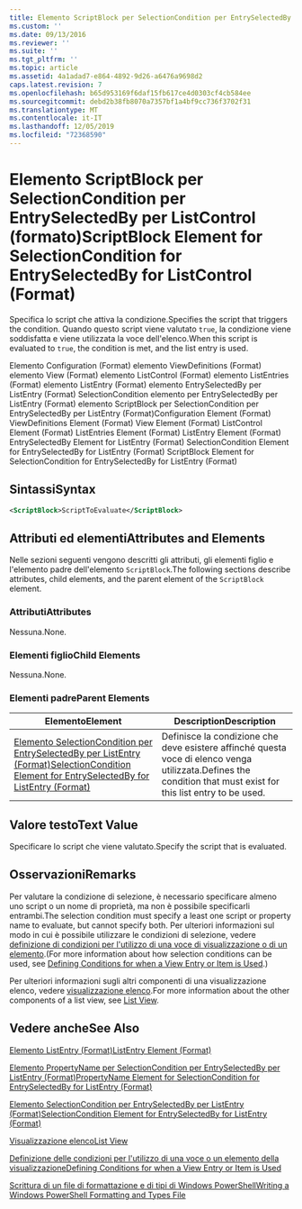 ```yaml
---
title: Elemento ScriptBlock per SelectionCondition per EntrySelectedBy per ListControl (Format) | Microsoft Docs
ms.custom: ''
ms.date: 09/13/2016
ms.reviewer: ''
ms.suite: ''
ms.tgt_pltfrm: ''
ms.topic: article
ms.assetid: 4a1adad7-e864-4892-9d26-a6476a9698d2
caps.latest.revision: 7
ms.openlocfilehash: b65d953169f6daf15fb617ce4d0303cf4cb584ee
ms.sourcegitcommit: debd2b38fb8070a7357bf1a4bf9cc736f3702f31
ms.translationtype: MT
ms.contentlocale: it-IT
ms.lasthandoff: 12/05/2019
ms.locfileid: "72368590"
---
```

# <a name="scriptblock-element-for-selectioncondition-for-entryselectedby-for-listcontrol-format"></a><span data-ttu-id="54cd0-102">Elemento ScriptBlock per SelectionCondition per EntrySelectedBy per ListControl (formato)</span><span class="sxs-lookup"><span data-stu-id="54cd0-102">ScriptBlock Element for SelectionCondition for EntrySelectedBy for ListControl (Format)</span></span>

<span data-ttu-id="54cd0-103">Specifica lo script che attiva la condizione.</span><span class="sxs-lookup"><span data-stu-id="54cd0-103">Specifies the script that triggers the condition.</span></span> <span data-ttu-id="54cd0-104">Quando questo script viene valutato `true`, la condizione viene soddisfatta e viene utilizzata la voce dell'elenco.</span><span class="sxs-lookup"><span data-stu-id="54cd0-104">When this script is evaluated to `true`, the condition is met, and the list entry is used.</span></span>

<span data-ttu-id="54cd0-105">Elemento Configuration (Format) elemento ViewDefinitions (Format) elemento View (Format) elemento ListControl (Format) elemento ListEntries (Format) elemento ListEntry (Format) elemento EntrySelectedBy per ListEntry (Format) SelectionCondition elemento per EntrySelectedBy per ListEntry (Format) elemento ScriptBlock per SelectionCondition per EntrySelectedBy per ListEntry (Format)</span><span class="sxs-lookup"><span data-stu-id="54cd0-105">Configuration Element (Format) ViewDefinitions Element (Format) View Element (Format) ListControl Element (Format) ListEntries Element (Format) ListEntry Element (Format) EntrySelectedBy Element for ListEntry (Format) SelectionCondition Element for EntrySelectedBy for ListEntry (Format) ScriptBlock Element for SelectionCondition for EntrySelectedBy for ListEntry (Format)</span></span>

## <a name="syntax"></a><span data-ttu-id="54cd0-106">Sintassi</span><span class="sxs-lookup"><span data-stu-id="54cd0-106">Syntax</span></span>

```xml
<ScriptBlock>ScriptToEvaluate</ScriptBlock>
```

## <a name="attributes-and-elements"></a><span data-ttu-id="54cd0-107">Attributi ed elementi</span><span class="sxs-lookup"><span data-stu-id="54cd0-107">Attributes and Elements</span></span>

<span data-ttu-id="54cd0-108">Nelle sezioni seguenti vengono descritti gli attributi, gli elementi figlio e l'elemento padre dell'elemento `ScriptBlock`.</span><span class="sxs-lookup"><span data-stu-id="54cd0-108">The following sections describe attributes, child elements, and the parent element of the `ScriptBlock` element.</span></span>

### <a name="attributes"></a><span data-ttu-id="54cd0-109">Attributi</span><span class="sxs-lookup"><span data-stu-id="54cd0-109">Attributes</span></span>

<span data-ttu-id="54cd0-110">Nessuna.</span><span class="sxs-lookup"><span data-stu-id="54cd0-110">None.</span></span>

### <a name="child-elements"></a><span data-ttu-id="54cd0-111">Elementi figlio</span><span class="sxs-lookup"><span data-stu-id="54cd0-111">Child Elements</span></span>

<span data-ttu-id="54cd0-112">Nessuna.</span><span class="sxs-lookup"><span data-stu-id="54cd0-112">None.</span></span>

### <a name="parent-elements"></a><span data-ttu-id="54cd0-113">Elementi padre</span><span class="sxs-lookup"><span data-stu-id="54cd0-113">Parent Elements</span></span>

|<span data-ttu-id="54cd0-114">Elemento</span><span class="sxs-lookup"><span data-stu-id="54cd0-114">Element</span></span>|<span data-ttu-id="54cd0-115">Description</span><span class="sxs-lookup"><span data-stu-id="54cd0-115">Description</span></span>|
|-------------|-----------------|
|[<span data-ttu-id="54cd0-116">Elemento SelectionCondition per EntrySelectedBy per ListEntry (Format)</span><span class="sxs-lookup"><span data-stu-id="54cd0-116">SelectionCondition Element for EntrySelectedBy for ListEntry (Format)</span></span>](./selectioncondition-element-for-entryselectedby-for-listcontrol-format.md)|<span data-ttu-id="54cd0-117">Definisce la condizione che deve esistere affinché questa voce di elenco venga utilizzata.</span><span class="sxs-lookup"><span data-stu-id="54cd0-117">Defines the condition that must exist for this list entry to be used.</span></span>|

## <a name="text-value"></a><span data-ttu-id="54cd0-118">Valore testo</span><span class="sxs-lookup"><span data-stu-id="54cd0-118">Text Value</span></span>

<span data-ttu-id="54cd0-119">Specificare lo script che viene valutato.</span><span class="sxs-lookup"><span data-stu-id="54cd0-119">Specify the script that is evaluated.</span></span>

## <a name="remarks"></a><span data-ttu-id="54cd0-120">Osservazioni</span><span class="sxs-lookup"><span data-stu-id="54cd0-120">Remarks</span></span>

<span data-ttu-id="54cd0-121">Per valutare la condizione di selezione, è necessario specificare almeno uno script o un nome di proprietà, ma non è possibile specificarli entrambi.</span><span class="sxs-lookup"><span data-stu-id="54cd0-121">The selection condition must specify a least one script or property name to evaluate, but cannot specify both.</span></span> <span data-ttu-id="54cd0-122">Per ulteriori informazioni sul modo in cui è possibile utilizzare le condizioni di selezione, vedere [definizione di condizioni per l'utilizzo di una voce di visualizzazione o di un elemento](./defining-conditions-for-displaying-data.md).</span><span class="sxs-lookup"><span data-stu-id="54cd0-122">(For more information about how selection conditions can be used, see [Defining Conditions for when a View Entry or Item is Used](./defining-conditions-for-displaying-data.md).)</span></span>

<span data-ttu-id="54cd0-123">Per ulteriori informazioni sugli altri componenti di una visualizzazione elenco, vedere [visualizzazione elenco](./creating-a-list-view.md).</span><span class="sxs-lookup"><span data-stu-id="54cd0-123">For more information about the other components of a list view, see [List View](./creating-a-list-view.md).</span></span>

## <a name="see-also"></a><span data-ttu-id="54cd0-124">Vedere anche</span><span class="sxs-lookup"><span data-stu-id="54cd0-124">See Also</span></span>

[<span data-ttu-id="54cd0-125">Elemento ListEntry (Format)</span><span class="sxs-lookup"><span data-stu-id="54cd0-125">ListEntry Element (Format)</span></span>](./listentry-element-for-listcontrol-format.md)

[<span data-ttu-id="54cd0-126">Elemento PropertyName per SelectionCondition per EntrySelectedBy per ListEntry (Format)</span><span class="sxs-lookup"><span data-stu-id="54cd0-126">PropertyName Element for SelectionCondition for EntrySelectedBy for ListEntry (Format)</span></span>](./propertyname-element-for-selectioncondition-for-entryselectedby-for-listcontrol-format.md)

[<span data-ttu-id="54cd0-127">Elemento SelectionCondition per EntrySelectedBy per ListEntry (Format)</span><span class="sxs-lookup"><span data-stu-id="54cd0-127">SelectionCondition Element for EntrySelectedBy for ListEntry (Format)</span></span>](./selectioncondition-element-for-entryselectedby-for-listcontrol-format.md)

[<span data-ttu-id="54cd0-128">Visualizzazione elenco</span><span class="sxs-lookup"><span data-stu-id="54cd0-128">List View</span></span>](./creating-a-list-view.md)

[<span data-ttu-id="54cd0-129">Definizione delle condizioni per l'utilizzo di una voce o un elemento della visualizzazione</span><span class="sxs-lookup"><span data-stu-id="54cd0-129">Defining Conditions for when a View Entry or Item is Used</span></span>](./defining-conditions-for-displaying-data.md)

[<span data-ttu-id="54cd0-130">Scrittura di un file di formattazione e di tipi di Windows PowerShell</span><span class="sxs-lookup"><span data-stu-id="54cd0-130">Writing a Windows PowerShell Formatting and Types File</span></span>](./writing-a-powershell-formatting-file.md)
